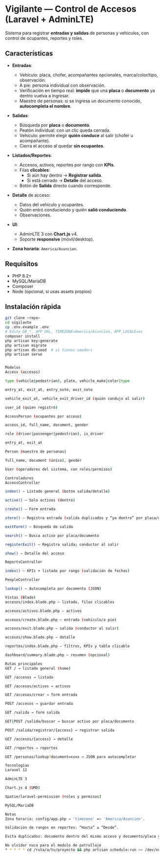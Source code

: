 # Vigilante — Control de Accesos (Laravel + AdminLTE)

Sistema para registrar **entradas y salidas** de personas y vehículos, con control de ocupantes, reportes y roles.

## Características

- **Entradas**:
  - Vehículo: placa, chofer, acompañantes opcionales, marca/color/tipo, observación.
  - A pie: persona individual con observación.
  - Verificación en tiempo real: **impide** que una **placa** o **documento** ya dentro vuelva a ingresar.
  - Maestro de personas: si se ingresa un documento conocido, **autocompleta el nombre**.

- **Salidas**:
  - Búsqueda por **placa** o **documento**.
  - Peatón individual: con un clic queda cerrada.
  - Vehículo: permite elegir **quién conduce** al salir (chofer u acompañante).
  - Cierra el acceso al quedar **sin ocupantes**.

- **Listados/Reportes**:
  - Accesos, activos, reportes por rango con **KPIs**.
  - Filas **clicables**:
    - Si aún hay dentro → **Registrar salida**.
    - Si está cerrado → **Detalle** del acceso.
  - Botón de **Salida** directo cuando corresponde.

- **Detalle** de acceso:
  - Datos del vehículo y ocupantes.
  - Quién entró conduciendo y quién **salió conduciendo**.
  - Observaciones.

- **UI**:
  - AdminLTE 3 con **Chart.js** v4.
  - Soporte **responsive** (móvil/desktop).

- **Zona horaria**: `America/Asuncion`.

## Requisitos

- PHP 8.2+
- MySQL/MariaDB
- Composer
- Node (opcional, si usas assets propios)

## Instalación rápida

```bash
git clone <repo>
cd vigilante
cp .env.example .env
# Edita DB_*, APP_URL, TIMEZONE=America/Asuncion, APP_LOCALE=es
composer install
php artisan key:generate
php artisan migrate
php artisan db:seed  # si tienes seeders
php artisan serve


Modelos
Access (accesos)

type (vehicle|pedestrian), plate, vehicle_make|color|type

entry_at, exit_at, entry_note, exit_note

vehicle_exit_at, vehicle_exit_driver_id (quién condujo al salir)

user_id (quien registró)

AccessPerson (ocupantes por acceso)

access_id, full_name, document, gender

role (driver|passenger|pedestrian), is_driver

entry_at, exit_at

Person (maestro de personas)

full_name, document (único), gender

User (operadores del sistema, con roles/permisos)

Controladores
AccessController

index() — Listado general (botón salida/detalle)

active() — Solo activos (dentro)

create() — Form entrada

store() — Registra entrada (valida duplicados y “ya dentro” por placa/doc)

exitForm() — Búsqueda de salida

search() — Busca activo por placa/documento

registerExit() — Registra salida; conductor al salir

show() — Detalle del acceso

ReportsController

index() — KPIs + listado por rango (validación de fechas)

PeopleController

lookup() — Autocompleta por documento (JSON)

Vistas (Blade)
accesos/index.blade.php — listado, filas clicables

accesos/activos.blade.php — activos

accesos/create.blade.php — entrada (vehículo/a pie)

accesos/exit.blade.php — salida (conductor al salir)

accesos/show.blade.php — detalle

reportes/index.blade.php — filtros, KPIs y tabla clicable

dashboard/summary.blade.php — resumen (opcional)

Rutas principales
GET / → listado general (home)

GET /accesos → listado

GET /accesos/activos → activos

GET /accesos/crear → form entrada

POST /accesos → guardar entrada

GET /salida → form salida

GET|POST /salida/buscar → buscar activo por placa/documento

POST /salida/registrar/{access} → registrar salida

GET /accesos/{access} → detalle

GET /reportes → reportes

GET /personas/lookup?document=xxxx → JSON para autocompletar

Tecnologías
Laravel 12

AdminLTE 3

Chart.js 4 (UMD)

Spatie/laravel-permission (roles y permisos)

MySQL/MariaDB

Notas
Zona horaria: config/app.php → 'timezone' => 'America/Asuncion'.

Validación de rangos en reportes: “Hasta” ≥ “Desde”.

Evita duplicados: documento dentro del mismo acceso y documento/placa ya dentro.

No olvidar nuca para el modulo de patrullaje
* * * * * cd /ruta/a/tu/proyecto && php artisan schedule:run >> /dev/null 2>&1

